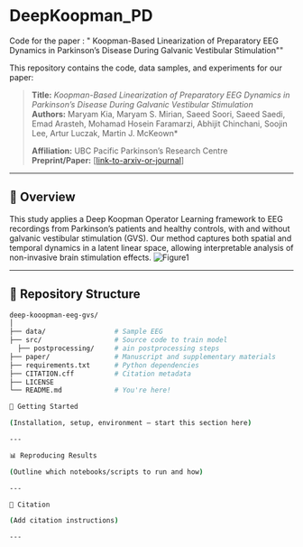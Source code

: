 # DeepKoopman_PD
Code for the paper : " Koopman-Based Linearization of Preparatory EEG Dynamics in Parkinson’s Disease During Galvanic Vestibular Stimulation""

This repository contains the code, data samples, and experiments for our paper:

> **Title:** _Koopman-Based Linearization of Preparatory EEG Dynamics in Parkinson’s Disease During Galvanic Vestibular Stimulation_  
> **Authors:** Maryam Kia, Maryam S. Mirian, Saeed Soori, Saeed Saedi, Emad Arasteh, Mohamad Hosein Faramarzi, Abhijit Chinchani, Soojin Lee, Artur Luczak, Martin J. McKeown*
> 
> **Affiliation:** UBC Pacific Parkinson’s Research Centre  
> **Preprint/Paper:** [[link-to-arxiv-or-journal](https://www.frontiersin.org/journals/human-neuroscience/articles/10.3389/fnhum.2025.1566566/abstract)] 

---

## 🧠 Overview

This study applies a Deep Koopman Operator Learning framework to EEG recordings from Parkinson’s patients and healthy controls, with and without galvanic vestibular stimulation (GVS). Our method captures both spatial and temporal dynamics in a latent linear space, allowing interpretable analysis of non-invasive brain stimulation effects.
![Figure1](https://github.com/user-attachments/assets/aa75f129-d49a-4b9e-a5d7-3923587a8668)

---

## 📁 Repository Structure

```bash
deep-kooopman-eeg-gvs/
│
├── data/                 # Sample EEG 
├── src/                  # Source code to train model
  ├── postprocessing/     # ain postprocessing steps
├── paper/                # Manuscript and supplementary materials
├── requirements.txt      # Python dependencies
├── CITATION.cff          # Citation metadata
├── LICENSE
└── README.md             # You're here!

🚀 Getting Started

(Installation, setup, environment — start this section here)

---

📊 Reproducing Results

(Outline which notebooks/scripts to run and how)

---

📎 Citation

(Add citation instructions)

---


